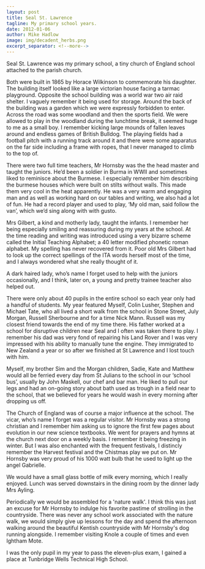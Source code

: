 ```yaml
---
layout: post
title: Seal St. Lawrence
tagline: My primary school years.
date: 2012-01-06
author: Mike Hadlow
image: img/decadent_herbs.png
excerpt_separator: <!--more-->
---
```

Seal St. Lawrence was my primary school, a tiny church of England school attached to the parish church.
<!--more-->
Both were built in 1865 by Horace Wilkinson to commemorate his daughter. The building itself looked like a large victorian house facing a tarmac playground. Opposite the school building was a world war two air raid shelter. I vaguely remember it being used for storage. Around the back of the building was a garden which we were expressly forbidden to enter. Across the road was some woodland and then the sports field. We were allowed to play in the woodland during the lunchtime break, it seemed huge to me as a small boy. I remember kicking large mounds of fallen leaves around and endless games of British Bulldog. The playing fields had a football pitch with a running track around it and there were some apparatus on the far side including a frame with ropes, that I never managed to climb to the top of.

There were two full time teachers, Mr Hornsby was the the head master and taught the juniors. He’d been a soldier in Burma in WWII and sometimes liked to reminisce about the Burmese. I especially remember him describing the burmese houses which were built on stilts without walls. This made them very cool in the heat apparently. He was a very warm and engaging man and as well as working hard on our tables and writing, we also had a lot of fun. He had a record player and used to play, ‘My old man, said follow the van’, which we’d sing along with with gusto.

Mrs Gilbert, a kind and motherly lady, taught the infants. I remember her being especially smiling and reassuring during my years at the school. At the time reading and writing was introduced using a very bizarre scheme called the Initial Teaching Alphabet; a 40 letter modified phonetic roman alphabet. My spelling has never recovered from it. Poor old Mrs Gilbert had to look up the correct spellings of the ITA words herself most of the time, and I always wondered what she really thought of it.

A dark haired lady, who’s name I forget used to help with the juniors occasionally, and I think, later on, a young and pretty trainee teacher also helped out.

There were only about 40 pupils in the entire school so each year only had a handful of students. My year featured Myself, Colin Lusher, Stephen and Michael Tate, who all lived a short walk from the school in Stone Street, July Morgan, Russell Sherbourne and for a time Nick Mann. Russell was my closest friend towards the end of my time there. His father worked at a school for disruptive children near Seal and I often was taken there to play. I remember his dad was very fond of repairing his Land Rover and I was very impressed with his ability to manually tune the engine. They immigrated to New Zealand a year or so after we finished at St Lawrence and I lost touch with him.

Myself, my brother Sim and the Morgan children, Sadie, Kate and Matthew would all be ferried every day from St Julians to the school in our ‘school bus’, usually by John Maskell, our chef and bar man. He liked to pull our legs and had an on-going story about bath used as trough in a field near to the school, that we believed for years he would wash in every morning after dropping us off.

The Church of England was of course a major influence at the school. The vicar, who’s name I forget was a regular visitor. Mr Hornsby was a strong christian and I remember him asking us to ignore the first few pages about evolution in our new science textbooks. We went for prayers and hymns at the church next door on a weekly basis. I remember it being freezing in winter. But I was also enchanted with the frequent festivals, I distincly remember the Harvest festival and the Chistmas play we put on. Mr Hornsby was very proud of his 1000 watt bulb that he used to light up the angel Gabrielle.

We would have a small glass bottle of milk every morning, which I really enjoyed. Lunch was served downstairs in the dining room by the dinner lady Mrs Ayling.

Periodically we would be assembled for a 'nature walk'. I think this was just an excuse for Mr Hornsby to indulge his favorite pastime of strolling in the countryside. There was never any school work associated with the nature walk, we would simply give up lessons for the day and spend the afternoon walking around the beautiful Kentish countryside with Mr Hornsby's dog running alongside. I remember visiting Knole a couple of times and even Ightham Mote.

I was the only pupil in my year to pass the eleven-plus exam, I gained a place at Tunbridge Wells Technical High School.